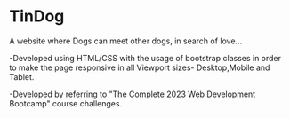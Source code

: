 # TinDog
A website where Dogs can meet other dogs, in search of love...

-Developed using HTML/CSS with the usage of bootstrap classes in order to make the page responsive in
all Viewport sizes- Desktop,Mobile and Tablet.

-Developed by referring to "The Complete 2023 Web Development Bootcamp" course challenges.

